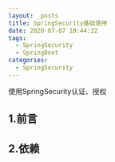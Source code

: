 ```yaml
---
layout: _posts
title: SpringSecurity基础使用
date: 2020-07-07 10:44:22
tags:
  - SpringSecurity
  - SpringBoot
categories:
  - SpringSecurity
---
```

使用SpringSecurity认证、授权
<!-- more -->
## 1.前言
## 2.依赖